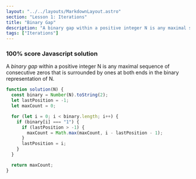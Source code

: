 ```yaml
---
layout: "../../layouts/MarkdownLayout.astro"
section: "Lesson 1: Iterations"
title: "Binary Gap"
description: "A binary gap within a positive integer N is any maximal sequence of consecutive zeros that is surrounded by ones at both ends in the binary representation of N."
tags: ["Iterations"]
---
```


### 100% score Javascript solution

A _binary gap_ within a positive integer N is any maximal sequence of consecutive zeros that is surrounded by ones at both ends in the binary representation of N.

```javascript
function solution(N) {
  const binary = Number(N).toString(2);
  let lastPosition = -1;
  let maxCount = 0;

  for (let i = 0; i < binary.length; i++) {
    if (binary[i] === "1") {
      if (lastPosition > -1) {
        maxCount = Math.max(maxCount, i - lastPosition - 1);
      }
      lastPosition = i;
    }
  }

  return maxCount;
}
```
